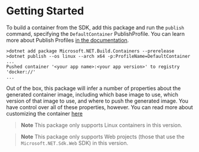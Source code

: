 # Getting Started

To build a container from the SDK, add this package and run the `publish` command,
specifying the `DefaultContainer` PublishProfile. You can learn more about Publish Profiles [in the documentation](https://docs.microsoft.com/aspnet/core/host-and-deploy/visual-studio-publish-profiles?view=aspnetcore-6.0#publish-profiles).

```shell
>dotnet add package Microsoft.NET.Build.Containers --prerelease
>dotnet publish --os linux --arch x64 -p:ProfileName=DefaultContainer
...
Pushed container '<your app name>:<your app version>' to registry 'docker://'
...
```

Out of the box, this package will infer a number of properties about the generated container image, including which base image to use, which version of that image to use, and where to push the generated image. You have control over all of these properties, however. You can read more about customizing the container [here](./ContainerCustomization.md)

> **Note**
> This package only supports Linux containers in this version.

> **Note**
> This package only supports Web projects (those that use the `Microsoft.NET.Sdk.Web` SDK) in this version.